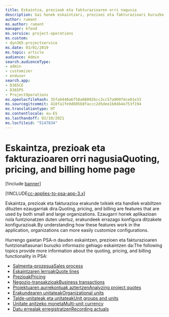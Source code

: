 ```yaml
---
title: Eskaintza, prezioak eta fakturazioaren orri nagusia
description: Gai honek eskaintzari, prezioei eta fakturazioari buruzko informazioa ematen du.
author: rumant
ms.author: rumant
manager: kfend
ms.service: project-operations
ms.custom:
- dyn365-projectservice
ms.date: 03/01/2019
ms.topic: article
audience: Admin
search.audienceType:
- admin
- customizer
- enduser
search.app:
- D365CE
- D365PS
- ProjectOperations
ms.openlocfilehash: 35fa9440a6f58a08092bcc3cc57a9097dce01e33
ms.sourcegitcommit: 418fa1fe9d605b8faccc2d5dee1b04b4e753f194
ms.translationtype: HT
ms.contentlocale: eu-ES
ms.lasthandoff: 02/10/2021
ms.locfileid: "5147834"
---
```

# <a name="quoting-pricing-and-billing-home-page"></a><span data-ttu-id="c77e3-103">Eskaintza, prezioak eta fakturazioaren orri nagusia</span><span class="sxs-lookup"><span data-stu-id="c77e3-103">Quoting, pricing, and billing home page</span></span>

[!include [banner](../includes/psa-now-project-operations.md)]

[!INCLUDE[cc-applies-to-psa-app-3.x](../includes/cc-applies-to-psa-app-3x.md)]

<span data-ttu-id="c77e3-104">Eskaintza, prezioak eta fakturazioa erakunde txikiek eta handiek erabiltzen dituzten ezaugarriak dira.</span><span class="sxs-lookup"><span data-stu-id="c77e3-104">Quoting, pricing, and billing are features that are used by both small and large organizations.</span></span> <span data-ttu-id="c77e3-105">Ezaugarri horiek aplikazioan nola funtzionatzen duten ulertuz, erakundeek errazago konfigura ditzakete konfigurazioak.</span><span class="sxs-lookup"><span data-stu-id="c77e3-105">By understanding how these features work in the application, organizations can more easily customize configurations.</span></span>

<span data-ttu-id="c77e3-106">Hurrengo gaietan PSA-n dauden eskaintzen, prezioen eta fakturazioaren funtzionaltasunari buruzko informazio gehiago eskaintzen da:</span><span class="sxs-lookup"><span data-stu-id="c77e3-106">The following topics provide more information about the quoting, pricing, and billing functionality in PSA:</span></span>

- [<span data-ttu-id="c77e3-107">Salmenta-prozesua</span><span class="sxs-lookup"><span data-stu-id="c77e3-107">Sales process</span></span>](basic-sales-process.md)
- [<span data-ttu-id="c77e3-108">Eskaintzaren lerroak</span><span class="sxs-lookup"><span data-stu-id="c77e3-108">Quote lines</span></span>](basic-quote-lines.md)
- [<span data-ttu-id="c77e3-109">Prezioak</span><span class="sxs-lookup"><span data-stu-id="c77e3-109">Pricing</span></span>](basic-pricing.md)
- [<span data-ttu-id="c77e3-110">Negozio-transakzioak</span><span class="sxs-lookup"><span data-stu-id="c77e3-110">Business transactions</span></span>](basic-business-transactions.md)
- [<span data-ttu-id="c77e3-111">Proiektuaren aurrekontuak aztertzen</span><span class="sxs-lookup"><span data-stu-id="c77e3-111">Analyzing project quotes</span></span>](basic-analyzing-quotes.md)
- [<span data-ttu-id="c77e3-112">Erakundearen unitateak</span><span class="sxs-lookup"><span data-stu-id="c77e3-112">Organizational units</span></span>](advanced-organizational.md)
- [<span data-ttu-id="c77e3-113">Talde-unitateak eta unitateak</span><span class="sxs-lookup"><span data-stu-id="c77e3-113">Unit groups and units</span></span>](advanced-units.md)
- [<span data-ttu-id="c77e3-114">Unitate anitzeko moneta</span><span class="sxs-lookup"><span data-stu-id="c77e3-114">Multi-unit currency</span></span>](advanced-currency.md)
- [<span data-ttu-id="c77e3-115">Datu errealak erregistratzen</span><span class="sxs-lookup"><span data-stu-id="c77e3-115">Recording actuals</span></span>](advanced-actuals.md)
